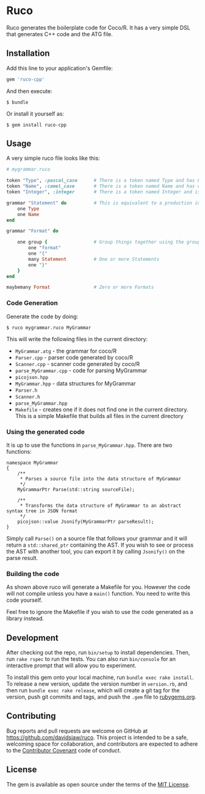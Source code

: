 # Ruco

Ruco generates the boilerplate code for Coco/R. It has a very simple DSL that generates C++ code and the ATG file.

## Installation

Add this line to your application's Gemfile:

```ruby
gem 'ruco-cpp'
```

And then execute:

    $ bundle

Or install it yourself as:

    $ gem install ruco-cpp

## Usage

A very simple ruco file looks like this:

```ruby
# mygrammar.ruco

token "Type", :pascal_case 		# There is a token named Type and has PascalCase
token "Name", :camel_case		# There is a token named Name and has camelCase
token "Integer", :integer		# There is a token named Integer and is an integer

grammar "Statement" do 			# This is equivalent to a production in Coco/R
	one Type
	one Name
end

grammar "Format" do 

	one group {					# Group things together using the group method
		one "format" 
		one "{"
		many Statement 			# One or more Statements
		one "}"
	}
end

maybemany Format 				# Zero or more Formats
```

### Code Generation

Generate the code by doing:

```
$ ruco mygrammar.ruco MyGrammar
```

This will write the following files in the current directory:

- `MyGrammar.atg` - the grammar for coco/R
- `Parser.cpp` - parser code generated by coco/R
- `Scanner.cpp` - scanner code generated by coco/R
- `parse_MyGrammar.cpp` - code for parsing MyGrammar
- `picojson.hpp`
- `MyGrammar.hpp` - data structures for MyGrammar
- `Parser.h`
- `Scanner.h`
- `parse_MyGrammar.hpp`
- `Makefile` - creates one if it does not find one in the current directory. This is a simple Makefile that builds all files in the current directory

### Using the generated code

It is up to use the functions in `parse_MyGrammar.hpp`. There are two functions:

```
namespace MyGrammar
{
	/**
	 * Parses a source file into the data structure of MyGrammar
	 */
	MyGrammarPtr Parse(std::string sourceFile);

	/**
	 * Transforms the data structure of MyGrammar to an abstract syntax tree in JSON format
	 */
	picojson::value Jsonify(MyGrammarPtr parseResult);
}
```

Simply call `Parse()` on a source file that follows your grammar and it will return a `std::shared_ptr` containing the AST. If you wish to see or process the AST with another tool, you can export it by calling `Jsonify()` on the parse result.

### Building the code

As shown above ruco will generate a Makefile for you. However the code will not compile unless you have a `main()` function. You need to write this code yourself.

Feel free to ignore the Makefile if you wish to use the code generated as a library instead.

## Development

After checking out the repo, run `bin/setup` to install dependencies. Then, run `rake rspec` to run the tests. You can also run `bin/console` for an interactive prompt that will allow you to experiment.

To install this gem onto your local machine, run `bundle exec rake install`. To release a new version, update the version number in `version.rb`, and then run `bundle exec rake release`, which will create a git tag for the version, push git commits and tags, and push the `.gem` file to [rubygems.org](https://rubygems.org).

## Contributing

Bug reports and pull requests are welcome on GitHub at https://github.com/davidsiaw/ruco. This project is intended to be a safe, welcoming space for collaboration, and contributors are expected to adhere to the [Contributor Covenant](contributor-covenant.org) code of conduct.


## License

The gem is available as open source under the terms of the [MIT License](http://opensource.org/licenses/MIT).

